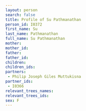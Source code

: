 ```yaml
---
layout: person
search: false
title: Profile of Su Pathmanathan
person_id: I0372
first_name: Su
last_name: Pathmanathan
full_name: Su Pathmanathan
mother: 
mother_id: 
father: 
father_id: 
children:
children_ids:
partners:
 - Philip Joseph Giles Muttukisna
partner_ids:
 - I0366
relevant_trees_names:
relevant_trees_ids:
sex: F
---
```


